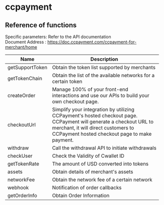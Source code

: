 # ccpayment
## Reference of functions
Specific parameters: Refer to the API documentation<br>
Document Address : https://doc.ccpayment.com/ccpayment-for-merchant/home



| Name            | Description                                                                                                                                                                                               |
|-----------------|-----------------------------------------------------------------------------------------------------------------------------------------------------------------------------------------------------------|
| getSupportToken | Obtain the token list supported by merchants                                                                                                                                                              |
| getTokenChain   | Obtain the list of the available networks for a certain token                                                                                                                                             |
| createOrder     | Manage 100% of your front-end interactions and use our APIs to build your own checkout page.                                                                                                              |
| checkoutUrl     | Simplify your integration by utilizing CCPayment's hosted checkout page. CCPayment will generate a checkout URL to merchant, it will direct customers to CCPayment hosted checkout page to make payment.  |
| withdraw        | Call the withdrawal API to initiate withdrawals                                                                                                                                                           |
| checkUser       | Check the Validity of Cwallet ID                                                                                                                                                                          |
| getTokenRate    | The amount of USD converted into tokens                                                                                                                                                                   |
| assets          | Obtain details of merchant's assets                                                                                                                                                                       |
| networkFee      | Obtain the network fee of a certain network                                                                                                                                                               |
| webhook         | Notification of order callbacks                                                                                                                                                                           |
| getOrderInfo    | Obtain Order Information                                                                                                                                                                             |
